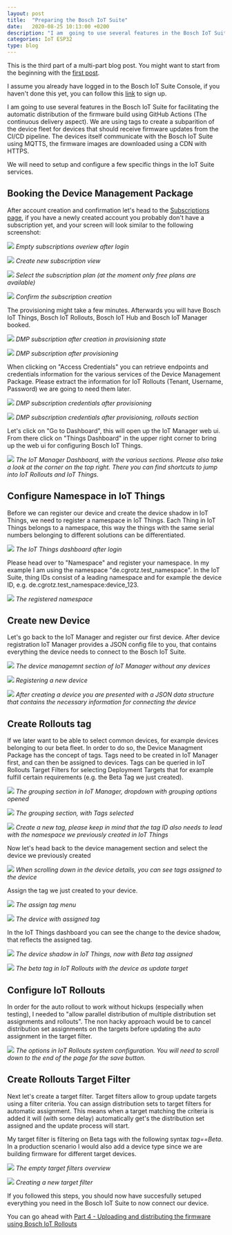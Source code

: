 ```yaml
---
layout: post
title:  "Preparing the Bosch IoT Suite"
date:   2020-08-25 10:13:00 +0200
description: "I am  going to use several features in the Bosch IoT Suite for facilitating the automatic distribution of the firmware build using GitHub Actions"
categories: IoT ESP32
type: blog
---
```


This is the third part of a multi-part blog post. You might want to start from the beginning with the [first post][Part 1].

I assume you already have logged in to the Bosch IoT Suite Console, if you haven't done this yet, you can follow this [link][Suite Portal Sign-Up] to sign up.

I am  going to use several features in the Bosch IoT Suite for facilitating the automatic distribution of the firmware build using GitHub Actions (The continuous delivery aspect). We are using tags to create a subparition of the device fleet for devices that should receive firmware updates from the CI/CD pipeline. The devices itself communicate with the Bosch IoT Suite using MQTTS, the firmware images are downloaded using a CDN with HTTPS. 

We will need to setup and configure a few specific things in the IoT Suite services.

## Booking the Device Management Package
After account creation and confirmation let's head to the [Subscriptions page][Suite Portal Subscriptions], if you have a newly created account you probably don't have a subscription yet, and your screen will look similar to the following screenshot:

![](../assets/suite/3_Subscriptions_after_login.png)
*Empty subscriptions overiew after login*

![](../assets/suite/4_Subscription_Creation.png)
*Create new subscription view*

![](../assets/suite/5_Subscription_Creation_DMP.png)
*Select the subscription plan (at the moment only free plans are available)*

![](../assets/suite/6_DMP_Creation_Last_Step.png)
*Confirm the subscription creation*

The provisioning might take a few minutes. Afterwards you will have Bosch IoT Things, Bosch IoT Rollouts, Bosch IoT Hub and Bosch IoT Manager booked.

![](../assets/suite/7_Subscription_Overview_with_DMP_provisioning.png)
*DMP subscription after creation in provisioning state*

![](../assets/suite/8_Subscriptions_with_DMP_provisioned.png)
*DMP subscription after provisioning*

When clicking on "Access Credentials" you can retrieve endpoints and credentials information for the various services of the Device Management Package. Please extract the information for IoT Rollouts (Tenant, Username, Password) we are going to need them later.

![](../assets/suite/8_1_DMP_Subscription_Credentials.png)
*DMP subscription credentials after provisioning*

![](../assets/suite/8_2_DMP_Subscription_Credentials_Rollouts.png)
*DMP subscription credentials after provisioning, rollouts section*

Let's click on "Go to Dashboard", this will open up the IoT Manager web ui. From there click on "Things Dashboard" in the upper right corner to bring up the web ui for configuring Bosch IoT Things.

![](../assets/suite/9_IoT_Manager_dashboard.png)
*The IoT Manager Dashboard, with the various sections. Please also take a look at the corner on the top right. There you can find shortcuts to jump into IoT Rollouts and IoT Things.*

## Configure Namespace in IoT Things
Before we can register our device and create the device shadow in IoT Things, we need to register a namespace in IoT Things. Each Thing in IoT Things belongs to a namespace, this way the things with the same serial numbers belonging to different solutions can be differentiated.

![](../assets/suite/11_things_dashboard_overview.png)
*The IoT Things dashboard after login*

Please head over to "Namespace" and register your namespace. In my example I am using the namespace "de.cgrotz.test_namespace". In the IoT Suite, thing IDs consist of a leading namespace and for example the device ID, e.g. de.cgrotz.test_namespace:device_123.

![](../assets/suite/12_things_namespace_configuration.png)
*The registered namespace*

## Create new Device
Let's go back to the IoT Manager and register our first device. After device registration IoT Manager provides a JSON config file to you, that contains everything the device needs to connect to the Bosch IoT Suite.

![](../assets/suite/13_iot_manager_device_management_empty.png)
*The device managemnt section of IoT Manager without any devices*

![](../assets/suite/15_iot_manager_new_device_filled.png)
*Registering a new device*

![](../assets/suite/16_iot_manager_new_device_result.png)
*After creating a device you are presented with a JSON data structure that contains the necessary information for connecting the device*

## Create Rollouts tag
If we later want to be able to select common devices, for example devices belonging to our beta fleet. In order to do so, the Device Managment Package has the concept of tags. Tags need to be created in IoT Manager first, and can then be assigned to devices. Tags can be queried in IoT Rollouts Target Filters for selecting Deployment Targets that for example fulfill certain requirements (e.g. the Beta Tag we just created).

![](../assets/suite/19_iot_manager_dm_grouping_dropdown.png)
*The grouping section in IoT Manager, dropdown with grouping options opened*

![](../assets/suite/20_iot_manager_dm_grouping_tags.png)
*The grouping section, with Tags selected*

![](../assets/suite/21_iot_manager_dm_grouping_tags_new_tag.png)
*Create a new tag, please keep in mind that the tag ID also needs to lead with the namespace we previously created in IoT Things*

Now let's head back to the device management section and select the device we previously created

![](../assets/suite/24_iot_manager_dm_device_selected_scrolled_to_tags.png)
*When scrolling down in the device details, you can see tags assigned to the device*

Assign the tag we just created to your device.

![](../assets/suite/25_iot_manager_dm_device_selected_assign_tag.png)
*The assign tag menu*

![](../assets/suite/26_iot_manager_dm_device_selected_tag_assigned.png)
*The device with assigned tag*

In the IoT Things dashboard you can see the change to the device shadow, that reflects the assigned tag.

![](../assets/suite/29_iot_things_thing_details_2.png)
*The device shadow in IoT Things, now with Beta tag assigned*

![](../assets/suite/30_iot_rollouts_overview.png)
*The beta tag in IoT Rollouts with the device as update target*

## Configure IoT Rollouts

In order for the auto rollout to work without hickups (especially when testing), I needed to "allow parallel distribution of multiple distribution set assignments and rollouts". The non hacky approach would be to cancel distribution set assignments on the targets before updating the auto assignment in the target filter.

![](../assets/suite/31_iot_rollouts_system_configuration.png)
*The options in IoT Rollouts system configuration. You will need to scroll down to the end of the page for the save button.*

## Create Rollouts Target Filter
Next let's create a target filter. Target filters allow to group update targets using a filter criteria. You can assign distribution sets to target filters for automatic assignment. This means when a target matching the criteria is added it will (with some delay) automatically get's the distribution set assigned and the update process will start.

My target filter is filtering on Beta tags with the following syntax *tag==Beta*. In a production scenario I would also add a device type since we are building firmware for different target devices.

![](../assets/suite/33_iot_rollouts_target_filters.png)
*The empty target filters overview*

![](../assets/suite/34_iot_rollouts_new_target_filter.png)
*Creating a new target filter*

If you followed this steps, you should now have succesfully setuped everything you need in the Bosch IoT Suite to now connect our device.

You can go ahead with [Part 4 - Uploading and distributing the firmware using Bosch IoT Rollouts][Part 4]

[Part 4]: /2020-08-26-esp32_ci_cd_part4
[Suite Portal Sign-Up]: https://accounts.bosch-iot-suite.com/
[Suite Portal Subscriptions]: https://accounts.bosch-iot-suite.com/subscriptions
[Part 1]: /2020-08-23-esp32_ci_cd_part1